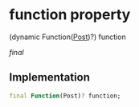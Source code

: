 


# function property







(dynamic Function([Post](../../models_post_post_model/Post-class.md))?) function
  
_<span class="feature">final</span>_






## Implementation

```dart
final Function(Post)? function;
```







